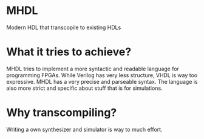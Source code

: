 # MHDL

Modern HDL that transcopile to existing HDLs

# What it tries to achieve?

MHDL tries to implement a more syntactic and readable language for programming FPGAs.
While Verilog has very less structure, VHDL is way too expressive.
MHDL has a very precise and parseable syntax. The language is also more strict and specific about stuff that is for simulations.

# Why transcompiling?

Writing a own synthesizer and simulator is way to much effort.
